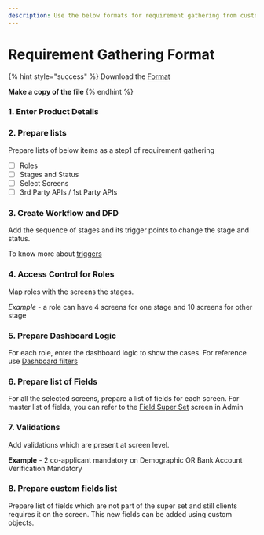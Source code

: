 ```yaml
---
description: Use the below formats for requirement gathering from customers
---
```


# Requirement Gathering Format

{% hint style="success" %}
Download the [Format](https://docs.google.com/spreadsheets/d/1\_Vt0\_CLCvmw2OXinuNxu9k84YvD5\_SThQ09kkfGUy1I/edit?usp=sharing)

**Make a copy of the file**
{% endhint %}

### 1. Enter Product Details

### 2. Prepare lists

Prepare lists of below items as a step1 of requirement gathering

* [ ] Roles
* [ ] Stages and Status
* [ ] Select Screens
* [ ] 3rd Party APIs / 1st Party APIs

### 3. Create Workflow and DFD

Add the sequence of stages and its trigger points to change the stage and status.&#x20;

To know more about [triggers](../for-admins/product-level/workflow/#section-2-node-condition)&#x20;

### 4. Access Control for Roles

Map roles with the screens the stages.&#x20;

_Example_ - a role can have 4 screens for one stage and 10 screens for other stage

### **5. Prepare Dashboard Logic**

For each role, enter the dashboard logic to show the cases. For reference use [Dashboard filters](../for-admins/product-level/configure-dashboards/#section-2-query-builder)

### 6. Prepare list of Fields

For all the selected screens, prepare a list of fields for each screen. For master list of fields, you can refer to the [Field Super Set](../for-admins/lentra-level-configs/field-super-set.md) screen in Admin &#x20;

### 7. Validations

Add validations which are present at screen level.&#x20;

**Example** - 2 co-applicant mandatory on Demographic OR Bank Account Verification Mandatory

### 8. Prepare custom fields list

Prepare list of fields which are not part of the super set and still clients requires it on the screen. This new fields can be added using custom objects.&#x20;

